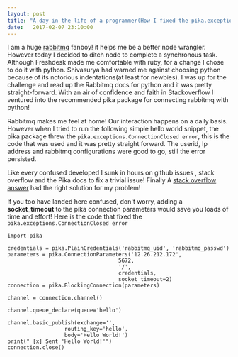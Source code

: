 ```yaml
---
layout: post
title: "A day in the life of a programmer(How I fixed the pika.exceptions.ConnectionClosed error) "
date:   2017-02-07 23:10:00
---
```


I am a huge [rabbitmq](https://www.rabbitmq.com/) fanboy! it helps me be a better node wrangler. However today I decided to ditch node to complete a synchronous task. Although Freshdesk made me comfortable with ruby, for a change I chose to do it with python. Shivasurya had warned me against choosing python because of its notorious indentations(at least for newbies). I was up for the challenge and read up the Rabbitmq docs for python and it was pretty straight-forward. With an air of confidence and faith in Stackoverflow I ventured into the recommended pika package for connecting rabbitmq with python!


Rabbitmq makes me feel at home! Our interaction happens on a daily basis. However when I tried to run the following simple hello world snippet, the pika package threw the `pika.exceptions.ConnectionClosed error`, this is the code that was used and it was pretty straight forward. The  userid, Ip address and rabbitmq configurations were good to go, still the error persisted.


<script src="https://gist.github.com/anonymous/f1d068a77e7bab32a01b1c66a4d56c4e.js"></script>

Like every confused developed I sunk in hours on github issues , stack overflow and the Pika docs to fix a trivial issue! Finally A [stack overflow answer](http://stackoverflow.com/a/35716539) had the right solution for my problem!

If you too have landed here confused, don't worry, adding a **socket_timeout** to the pika connection parameters would save you loads of time and effort! Here is the code that fixed the `pika.exceptions.ConnectionClosed error`

```
import pika

credentials = pika.PlainCredentials('rabbitmq_uid', 'rabbitmq_passwd')
parameters = pika.ConnectionParameters('12.26.212.172',
                                   5672,
                                   '/',
                                   credentials,
                                   socket_timeout=2)
connection = pika.BlockingConnection(parameters)

channel = connection.channel()

channel.queue_declare(queue='hello')

channel.basic_publish(exchange='',
                  routing_key='hello',
                  body='Hello World!')
print(" [x] Sent 'Hello World!'")
connection.close()
```
